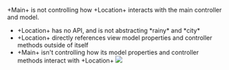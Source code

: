 +Main+ is not controlling how +Location+ interacts with the main controller and model.

<ul>
<li>+Location+ has no API, and is not abstracting *rainy* and *city*
<li>+Location+ directly references view model properties and controller methods outside of itself
<li>+Main+ isn't controlling how its model properties and controller methods interact with +Location+

<img src="resources/images/umbrella/BadArchitecture.jpg">


</div>
